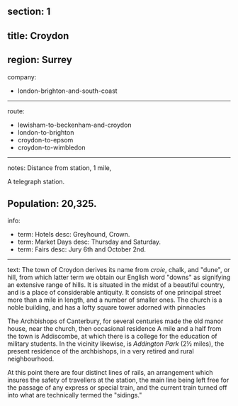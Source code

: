 section: 1
----
title: Croydon
----
region: Surrey
----
company:
- london-brighton-and-south-coast
----
route:
- lewisham-to-beckenham-and-croydon
- london-to-brighton
- croydon-to-epsom
- croydon-to-wimbledon
----
notes: Distance from station, 1 mile,

A telegraph station.

Population: 20,325.
----
info:
- term: Hotels
  desc: Greyhound, Crown.
- term: Market Days
  desc: Thursday and Saturday.
- term: Fairs
  desc: Jury 6th and October 2nd.
----
text: The town of Croydon derives its name from *croie*, chalk, and "dune", or hill, from which latter term we obtain our English word "downs" as signifying an extensive range of hills. It is situated in the midst of a beautiful country, and is a place of considerable antiquity. It consists of one principal street more than a mile in length, and a number of smaller ones. The church is a noble building, and has a lofty square tower adorned with pinnacles

The Archbishops of Canterbury, for several centuries made the old manor house, near the church, then occasional residence A mile and a half from the town is Addiscombe, at which there is a college for the education of military students. In the vicinity likewise, is *Addington Park* (2½ miles), the present residence of the archbishops, in a very retired and rural neighbourhood.

At this point there are four distinct lines of rails, an arrangement which insures the safety of travellers at the station, the main line being left free for the passage of any express or special train, and the current train turned off into what are technically termed the "sidings."
